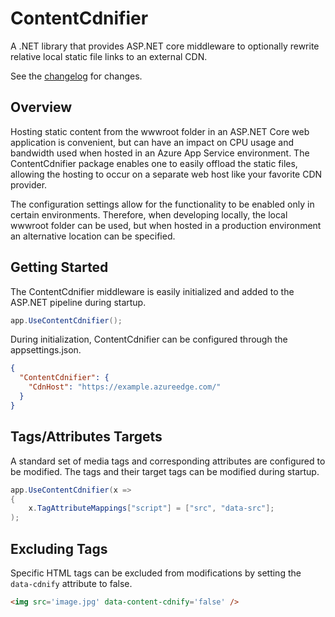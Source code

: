 # ContentCdnifier
A .NET library that provides ASP.NET core middleware to optionally rewrite relative local static file links to an external CDN.

See the [changelog](CHANGELOG.md) for changes.

## Overview
Hosting static content from the wwwroot folder in an ASP.NET Core web application is convenient, but can have an impact on CPU usage and bandwidth used when hosted in an Azure App Service environment. The ContentCdnifier package enables one to easily offload the static files, allowing the hosting to occur on a separate web host like your favorite CDN provider.

The configuration settings allow for the functionality to be enabled only in certain environments. Therefore, when developing locally, the local wwwroot folder can be used, but when hosted in a production environment an alternative location can be specified.

## Getting Started
The ContentCdnifier middleware is easily initialized and added to the ASP.NET pipeline during startup.

```csharp
app.UseContentCdnifier();
```

During initialization, ContentCdnifier can be configured through the appsettings.json.
```json
{
  "ContentCdnifier": {
    "CdnHost": "https://example.azureedge.com/"
  }
}
```

## Tags/Attributes Targets
A standard set of media tags and corresponding attributes are configured to be modified. The tags and their target tags can be modified during startup.

```csharp
app.UseContentCdnifier(x =>
{
    x.TagAttributeMappings["script"] = ["src", "data-src"];
);
```

## Excluding Tags
Specific HTML tags can be excluded from modifications by setting the `data-cdnify` attribute to false.

```html
<img src='image.jpg' data-content-cdnify='false' />
```